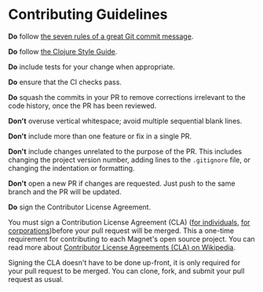 # Contributing Guidelines

**Do** follow [the seven rules of a great Git commit message][1].

**Do** follow [the Clojure Style Guide][2].

**Do** include tests for your change when appropriate.

**Do** ensure that the CI checks pass.

**Do** squash the commits in your PR to remove corrections
irrelevant to the code history, once the PR has been reviewed.

**Don't** overuse vertical whitespace; avoid multiple sequential blank
lines.

**Don't** include more than one feature or fix in a single PR.

**Don't** include changes unrelated to the purpose of the PR. This
includes changing the project version number, adding lines to the
`.gitignore` file, or changing the indentation or formatting.

**Don't** open a new PR if changes are requested. Just push to the
same branch and the PR will be updated.

**Do** sign the Contributor License Agreement.

You must sign a Contribution License Agreement (CLA) ([for individuals][3],
[for corporations][4])before your pull request will be merged.
This a one-time requirement for contributing to each Magnet's open
source project. You can read more about [Contributor License Agreements
(CLA) on Wikipedia][5].

Signing the CLA doesn't have to be done up-front, it is only
required for your pull request to be merged. You can clone,
fork, and submit your pull request as usual.

[1]: https://chris.beams.io/posts/git-commit/#seven-rules
[2]: https://github.com/bbatsov/clojure-style-guide
[3]: https://github.com/magnetcoop/.github/raw/master/CLA-individual.docx
[4]: https://github.com/magnetcoop/.github/raw/master/CLA-corporate.docx
[5]: https://en.wikipedia.org/wiki/Contributor_License_Agreement
